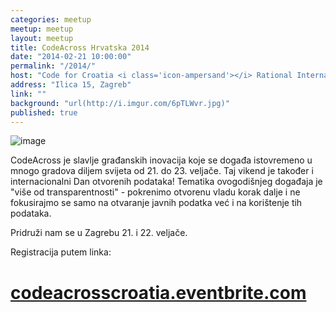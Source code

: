 ```yaml
---
categories: meetup
meetup: meetup
layout: meetup
title: CodeAcross Hrvatska 2014
date: "2014-02-21 10:00:00"
permalink: "/2014/"
host: "Code for Croatia <i class='icon-ampersand'></i> Rational International <i class='icon-ampersand'></i> GONG"
address: "Ilica 15, Zagreb"
link: ""
background: "url(http://i.imgur.com/6pTLWvr.jpg)"
published: true
---
```


![image](https://odd.codeforcroatia.org/2014//img/code_across_banner.png)

CodeAcross je slavlje građanskih inovacija koje se događa istovremeno u mnogo gradova diljem svijeta od 21. do 23. veljače. Taj vikend je također i internacionalni Dan otvorenih podataka! Tematika ovogodišnjeg događaja je "više od transparentnosti" - pokrenimo otvorenu vladu korak dalje i ne fokusirajmo se samo na otvaranje javnih podatka već i na korištenje tih podataka.

Pridruži nam se u Zagrebu 21. i 22. veljače.

Registracija putem linka:

# [codeacrosscroatia.eventbrite.com](https://codeacrosscroatia.eventbrite.com/)